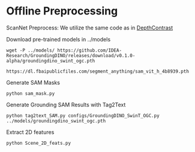 # Offline Preprocessing


ScanNet Preprocess: We utilize the same code as in [DepthContrast](https://github.com/facebookresearch/DepthContrast/tree/main/data/scannet)

Download pre-trained models in ../models
```
wget -P ../models/ https://github.com/IDEA-Research/GroundingDINO/releases/download/v0.1.0-alpha/groundingdino_swint_ogc.pth

https://dl.fbaipublicfiles.com/segment_anything/sam_vit_h_4b8939.pth
```

Generate SAM Masks
```
python sam_mask.py 
```

Generate Grounding SAM Results with Tag2Text
```
python tag2text_SAM.py configs/GroundingDINO_SwinT_OGC.py ../models/groundingdino_swint_ogc.pth 
```
Extract 2D features
```
python Scene_2D_feats.py
```

